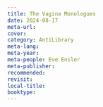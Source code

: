 ```yaml
---
title: The Vagina Monologues
date: 2024-08-17
meta-url: 
cover: 
category: AntiLibrary
meta-lang: 
meta-year: 
meta-people: Eve Ensler
meta-publisher: 
recommended: 
revisit: 
local-title: 
booktype:
---
```

